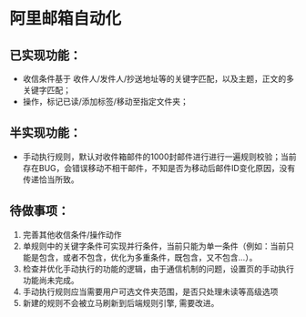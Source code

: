 # 阿里邮箱自动化
## 已实现功能：
- 收信条件基于 收件人/发件人/抄送地址等的关键字匹配，以及主题，正文的多关键字匹配；
- 操作，标记已读/添加标签/移动至指定文件夹；

## 半实现功能：
- 手动执行规则，默认对收件箱邮件的1000封邮件进行进行一遍规则校验；当前存在BUG，会错误移动不相干邮件，不知是否为移动后邮件ID变化原因，没有传递恰当所致。

## 待做事项：
1. 完善其他收信条件/操作动作
2. 单规则中的关键字条件可实现并行条件，当前只能为单一条件（例如：当前只能是包含，或者不包含，优化为多重条件，既包含，又不包含...）。
3. 检查并优化手动执行的功能的逻辑，由于通信机制的问题，设置页的手动执行功能尚未完成。
4. 手动执行规则应当需要用户可选文件夹范围，是否只处理未读等高级选项
5. 新建的规则不会被立马刷新到后端规则引擎, 需要改进。
